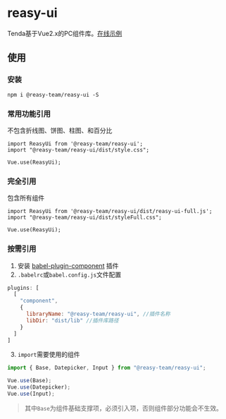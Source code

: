 # reasy-ui
Tenda基于Vue2.x的PC组件库。[在线示例](https://reasyteam.github.io/Reasy-UI/)

## 使用

### 安装
```
npm i @reasy-team/reasy-ui -S

```

### 常用功能引用
不包含折线图、饼图、柱图、和百分比

```
import ReasyUi from '@reasy-team/reasy-ui';
import "@reasy-team/reasy-ui/dist/style.css";

Vue.use(ReasyUi);
```
### 完全引用
包含所有组件

```
import ReasyUi from '@reasy-team/reasy-ui/dist/reasy-ui-full.js';
import "@reasy-team/reasy-ui/dist/styleFull.css";

Vue.use(ReasyUi);
```

### 按需引用

1. 安装 [babel-plugin-component](https://www.npmjs.com/package/babel-plugin-component) 插件
2. `.babelrc`或`babel.config.js`文件配置
```js
plugins: [
  [
    "component",
    {
      libraryName: "@reasy-team/reasy-ui", //插件名称
      libDir: "dist/lib" //插件库路径
    }
  ]
]
```
3. `import`需要使用的组件
```js
import { Base, Datepicker, Input } from "@reasy-team/reasy-ui";

Vue.use(Base);
Vue.use(Datepicker);
Vue.use(Input);
```
> 其中`Base`为组件基础支撑项，必须引入项，否则组件部分功能会不生效。
